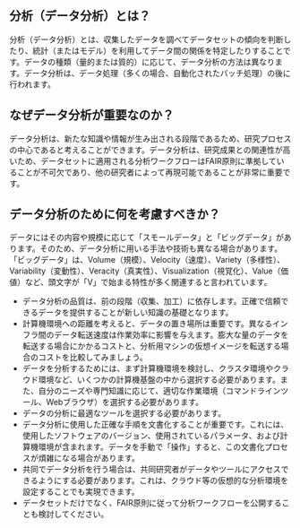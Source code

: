## **分析（データ分析）とは？**

分析（データ分析）とは、収集したデータを調べてデータセットの傾向を判断したり、統計（またはモデル）を利用してデータ間の関係を特定したりすることです。データの種類（量的または質的）に応じて、データ分析の方法は異なります。データ分析は、データ処理（多くの場合、自動化されたバッチ処理）の後に行われます。

## **なぜデータ分析が重要なのか？**

データ分析は、新たな知識や情報が生み出される段階であるため、研究プロセスの中心であると考えることができます。データ分析は、研究成果との関連性が高いため、データセットに適用される分析ワークフローはFAIR原則に準拠していることが不可欠であり、他の研究者によって再現可能であることが非常に重要です。

## **データ分析のために何を考慮すべきか？**

データにはその内容や規模に応じて「スモールデータ」と「ビッグデータ」があります。そのため、データ分析に用いる手法や技術も異なる場合があります。「ビッグデータ」は、Volume（規模）、Velocity（速度）、Variety（多様性）、Variability（変動性）、Veracity（真実性）、Visualization（視覚化）、Value（価値）など、頭文字が「V」で始まる特性が多く関連すると言われています。

* データ分析の品質は、前の段階（収集、加工）に依存します。正確で信頼できるデータを提供することが新しい知識の基礎となります。
* 計算機環境への距離を考えると、データの置き場所は重要です。異なるインフラ間のデータ転送速度は作業効率に影響を与えます。膨大な量のデータを転送する場合にかかるコストと、分析用マシンの仮想イメージを転送する場合のコストを比較してみましょう。
* データを分析するためには、まず計算機環境を検討し、クラスタ環境やクラウド環境など、いくつかの計算機基盤の中から選択する必要があります。また、自分のニーズや専門知識に応じて、適切な作業環境（コマンドラインツール、Webブラウザ）を選択する必要があります。
* データの分析に最適なツールを選択する必要があります。
* データ分析に使用した正確な手順を文書化することが重要です。これには、使用したソフトウェアのバージョン、使用されているパラメータ、および計算機環境が含まれます。データを手動で「操作」すると、この文書化プロセスが煩雑になる場合があります。
* 共同でデータ分析を行う場合は、共同研究者がデータやツールにアクセスできるようにする必要があります。これは、クラウド等の仮想的な分析環境を設定することでも実現できます。
* データセットだけでなく、FAIR原則に従って分析ワークフローを公開することも検討してください。